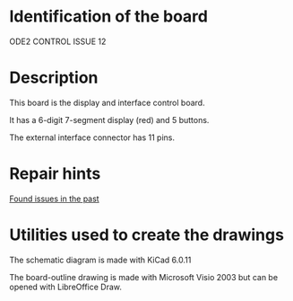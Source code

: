 # Identification of the board

ODE2 CONTROL ISSUE 12

# Description

This board is the display and interface control board.

It has a 6-digit 7-segment display (red) and 5 buttons.

The external interface connector has 11 pins.

# Repair hints

[Found issues in the past](repairs/readme.md)

# Utilities used to create the drawings

The schematic diagram is made with KiCad 6.0.11

The board-outline drawing is made with Microsoft Visio 2003 but can be opened
 with LibreOffice Draw.
 